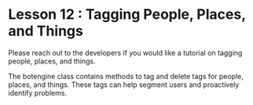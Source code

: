 # Lesson 12 : Tagging People, Places, and Things

Please reach out to the developers if you would like a tutorial on tagging people, places, and things.

The botengine class contains methods to tag and delete tags for people, places, and things. These tags can help segment users and proactively identify problems.